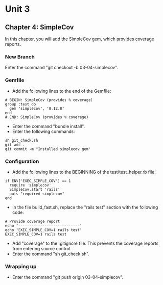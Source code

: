 # Unit 3
## Chapter 4: SimpleCov

In this chapter, you will add the SimpleCov gem, which provides coverage reports.

### New Branch
Enter the command "git checkout -b 03-04-simplecov".

### Gemfile
* Add the following lines to the end of the Gemfile:
```
# BEGIN: SimpleCov (provides % coverage)
group :test do
  gem 'simplecov', '0.12.0'
end
# END: SimpleCov (provides % coverage)
```
* Enter the command "bundle install".
* Enter the following commands:
```
sh git_check.sh
git add .
git commit -m "Installed simplecov gem"
```
### Configuration
* Add the following lines to the BEGINNING of the test/test_helper.rb file:
```
if ENV['EXEC_SIMPLE_COV'] == 1
  require 'simplecov'
  SimpleCov.start 'rails'
  puts "required simplecov"
end
```
* In the file build_fast.sh, replace the "rails test" section with the following code:
```
# Provide coverage report
echo '----------------------------'
echo 'EXEC_SIMPLE_COV=1 rails test'
EXEC_SIMPLE_COV=1 rails test
```
* Add "coverage" to the .gitignore file.  This prevents the coverage reports from entering source control.
* Enter the command "sh git_check.sh".

### Wrapping up
* Enter the command "git push origin 03-04-simplecov".
